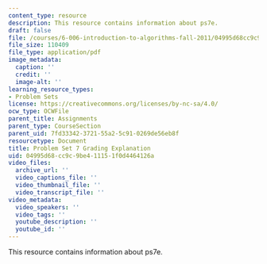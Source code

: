 ```yaml
---
content_type: resource
description: This resource contains information about ps7e.
draft: false
file: /courses/6-006-introduction-to-algorithms-fall-2011/04995d68cc9c9be411151f0d4464126a_MIT6_006F11_ps7e.pdf
file_size: 110409
file_type: application/pdf
image_metadata:
  caption: ''
  credit: ''
  image-alt: ''
learning_resource_types:
- Problem Sets
license: https://creativecommons.org/licenses/by-nc-sa/4.0/
ocw_type: OCWFile
parent_title: Assignments
parent_type: CourseSection
parent_uid: 7fd33342-3721-55a2-5c91-0269de56eb8f
resourcetype: Document
title: Problem Set 7 Grading Explanation
uid: 04995d68-cc9c-9be4-1115-1f0d4464126a
video_files:
  archive_url: ''
  video_captions_file: ''
  video_thumbnail_file: ''
  video_transcript_file: ''
video_metadata:
  video_speakers: ''
  video_tags: ''
  youtube_description: ''
  youtube_id: ''
---
```

This resource contains information about ps7e.